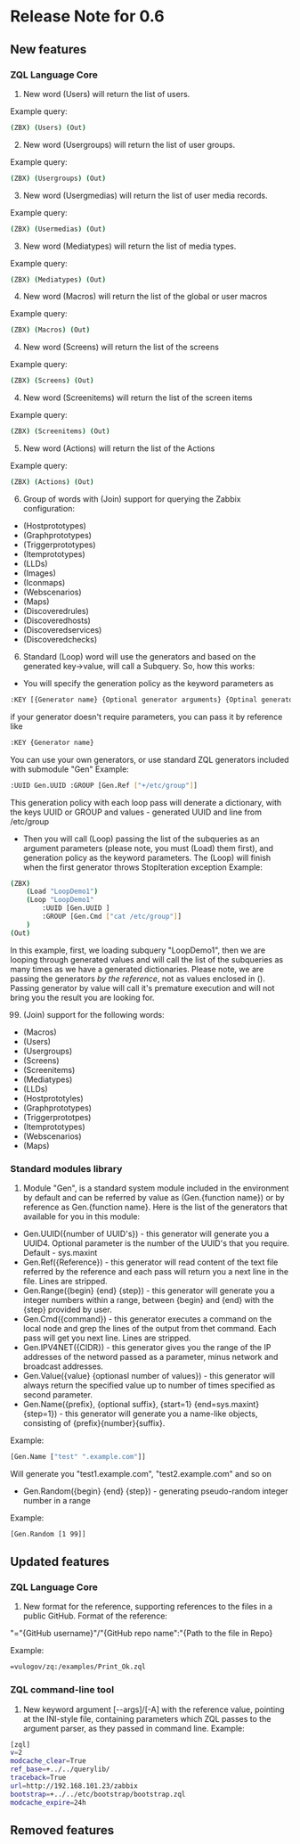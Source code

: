 # Release Note for 0.6

## New features

### ZQL Language Core

1. New word (Users) will return the list of users. 

Example query:
```bash
(ZBX) (Users) (Out)
```
2. New word (Usergroups) will return the list of user groups. 

Example query:
```bash
(ZBX) (Usergroups) (Out)
```
3. New word (Usergmedias) will return the list of user media records. 

Example query:
```bash
(ZBX) (Usermedias) (Out)
```

3. New word (Mediatypes) will return the list of  media types. 

Example query:
```bash
(ZBX) (Mediatypes) (Out)
```

4. New word (Macros) will return the list of the global or user macros 

Example query:
```bash
(ZBX) (Macros) (Out)
```

4. New word (Screens) will return the list of the screens 

Example query:
```bash
(ZBX) (Screens) (Out)
```

4. New word (Screenitems) will return the list of the screen items 

Example query:
```bash
(ZBX) (Screenitems) (Out)
```

5. New word (Actions) will return the list of the Actions 

Example query:
```bash
(ZBX) (Actions) (Out)
``` 

6. Group of words with (Join) support for querying the Zabbix configuration:
* (Hostprototypes)
* (Graphprototypes)
* (Triggerprototypes)
* (Itemprototypes)
* (LLDs)
* (Images)
* (Iconmaps)
* (Webscenarios)
* (Maps)
* (Discoveredrules)
* (Discoveredhosts)
* (Discoveredservices)
* (Discoveredchecks)

6. Standard (Loop) word will use the generators and based on the generated key->value, will call a Subquery. So, how this works:
* You will specify the generation policy as the keyword parameters as
```bash
:KEY [{Generator name} {Optional generator arguments} {Optinal generator keyword}]
```
if your generator doesn't require parameters, you can pass it by reference like
```bash
:KEY {Generator name}
```
You can use your own generators, or use standard ZQL generators included with submodule "Gen"
Example:
```bash
:UUID Gen.UUID :GROUP [Gen.Ref ["+/etc/group"]]
```
This generation policy with each loop pass will denerate a dictionary, with the keys UUID or GROUP and values - generated UUID and line from /etc/group
* Then you will call (Loop) passing the list of the subqueries as an argument parameters (please note, you must (Load) them first), and generation policy as the keyword parameters. The (Loop) will finish when the first generator throws StopIteration exception
Example:
```bash
(ZBX) 
    (Load "LoopDemo1") 
    (Loop "LoopDemo1" 
        :UUID [Gen.UUID ] 
        :GROUP [Gen.Cmd ["cat /etc/group"]]
    )
(Out)
```
In this example, first, we loading subquery "LoopDemo1", then we are looping through generated values and will call the list of the subqueries as many times as we have a generated dictionaries. Please note, we are passing the generators _by the reference_, not as values enclosed in (). Passing generator by value will call it's premature execution and will not bring you the result you are looking for. 


99. (Join) support for the following words:
* (Macros)
* (Users)
* (Usergroups)
* (Screens)
* (Screenitems)
* (Mediatypes)
* (LLDs)
* (Hostprototyles)
* (Graphprototypes)
* (Triggerprototpes)
* (Itemprototypes)
* (Webscenarios)
* (Maps)



### Standard modules library

1. Module "Gen", is a standard system module included in the environment by default and can be referred by value as (Gen.{function name}) or by reference as Gen.{function name}. Here is the list of the generators that available for you in this module:
* Gen.UUID({number of UUID's}) - this generator will generate you a UUID4. Optional parameter is the number of the UUID's that you require. Default - sys.maxint
* Gen.Ref({Reference}) - this generator will read content of the text file referred by the reference and each pass will return you a next line in the file. Lines are stripped.
* Gen.Range({begin} {end} {step}) - this generator will generate you a integer numbers within a range, between {begin} and {end} with the {step} provided by user.
* Gen.Cmd({command}) - this generator executes a command on the local node and grep the lines of the output from thet command. Each pass will get you next line. Lines are stripped.
* Gen.IPV4NET({CIDR}) - this generator gives you the range of the IP addresses of the netword passed as a parameter, minus network and broadcast addresses.
* Gen.Value({value} {optionasl number of values}) - this generator will always return the specified value up to number of times specified as second parameter.
* Gen.Name({prefix}, {optional suffix}, {start=1} {end=sys.maxint} {step=1}) - this generator will generate you a name-like objects, consisting of {prefix}{number}{suffix}.

Example:
```bash
[Gen.Name ["test" ".example.com"]]
```
Will generate you "test1.example.com", "test2.example.com" and so on

* Gen.Random({begin} {end} {step}) - generating pseudo-random integer number in a range

Example:

```bash
[Gen.Random [1 99]]
```


## Updated features 

### ZQL Language Core
1. New format for the reference, supporting references to the files in a public GitHub. Format of the reference:

"="{GitHub username}"/"{GitHub repo name":"{Path to the file in Repo}

Example:
```bash
=vulogov/zq:/examples/Print_Ok.zql
```

### ZQL command-line tool

1. New keyword argument [--args]/[-A] with the reference value, pointing at the INI-style file, containing parameters which ZQL passes to the argument parser, as they passed in command line.
 Example:
 ```bash
[zql]
v=2
modcache_clear=True
ref_base=+../../querylib/
traceback=True
url=http://192.168.101.23/zabbix
bootstrap=+../../etc/bootstrap/bootstrap.zql
modcache_expire=24h
```



## Removed features
